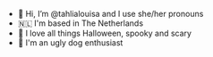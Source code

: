 - 👋 Hi, I’m @tahlialouisa and I use she/her pronouns
- 🇳🇱 I'm based in The Netherlands 
- 🎃 I love all things Halloween, spooky and scary
- 🐶 I'm an ugly dog enthusiast 

<!---
tahlialouisa/tahlialouisa is a ✨ special ✨ repository because its `README.md` (this file) appears on your GitHub profile.
You can click the Preview link to take a look at your changes.
--->
